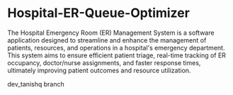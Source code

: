 # Hospital-ER-Queue-Optimizer

The Hospital Emergency Room (ER) Management System is a software application designed to streamline and enhance the management of patients, resources, and operations in a hospital's emergency department. This system aims to ensure efficient patient triage, real-time tracking of ER occupancy, doctor/nurse assignments, and faster response times, ultimately improving patient outcomes and resource utilization.

dev_tanishq branch